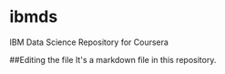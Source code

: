 # ibmds
IBM Data Science Repository for Coursera

##Editing the file
It's a markdown file in this repository.
